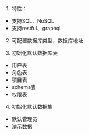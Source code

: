 1. 特性：
- 支持SQL、NoSQL
- 支持restful、graphql

2. 可配置数据库类型，数据库地址

3. 初始化默认数据库表
 - 用户表
 - 角色表
 - 项目表
 - schema表
 - 权限表

4. 初始化默认数据集
 - 默认管理员
 - 演示数据